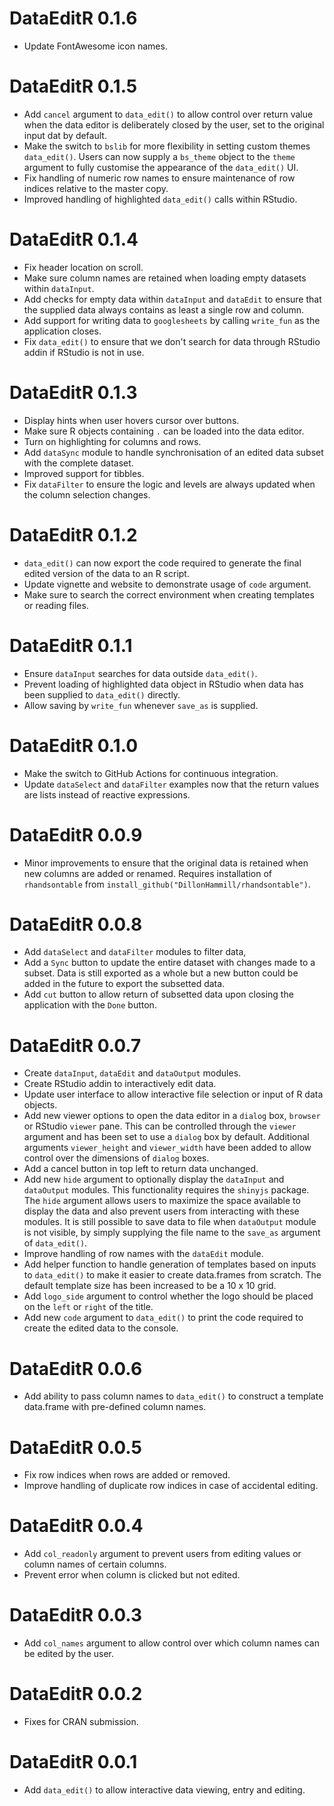 # DataEditR 0.1.6

* Update FontAwesome icon names.

# DataEditR 0.1.5

* Add `cancel` argument to `data_edit()` to allow control over return value when the data editor is deliberately closed by the user, set to the original input dat by default.
* Make the switch to `bslib` for more flexibility in setting custom themes `data_edit()`. Users can now supply a `bs_theme` object to the `theme` argument to fully customise the appearance of the `data_edit()` UI.
* Fix handling of numeric row names to ensure maintenance of row indices relative to the master copy.
* Improved handling of highlighted `data_edit()` calls within RStudio.

# DataEditR 0.1.4

* Fix header location on scroll.
* Make sure column names are retained when loading empty datasets within `dataInput`.
* Add checks for empty data within `dataInput` and `dataEdit` to ensure that the supplied data always contains as least a single row and column.
* Add support for writing data to `googlesheets` by calling `write_fun` as the application closes.
* Fix `data_edit()` to ensure that we don't search for data through RStudio addin if RStudio is not in use. 

# DataEditR 0.1.3

* Display hints when user hovers cursor over buttons.
* Make sure R objects containing `.` can be loaded into the data editor.
* Turn on highlighting for columns and rows.
* Add `dataSync` module to handle synchronisation of an edited data subset with the complete dataset.
* Improved support for tibbles.
* Fix `dataFilter` to ensure the logic and levels are always updated when the column selection changes.

# DataEditR 0.1.2

* `data_edit()` can now export the code required to generate the final edited version of the data to an R script.
* Update vignette and website to demonstrate usage of `code` argument.
* Make sure to search the correct environment when creating templates or reading files.

# DataEditR 0.1.1

* Ensure `dataInput` searches for data outside `data_edit()`.
* Prevent loading of highlighted data object in RStudio when data has been supplied to `data_edit()` directly.
* Allow saving by `write_fun` whenever `save_as` is supplied.

# DataEditR 0.1.0

* Make the switch to GitHub Actions for continuous integration.
* Update `dataSelect` and `dataFilter` examples now that the return values are lists instead of reactive expressions.

# DataEditR 0.0.9

* Minor improvements to ensure that the original data is retained when new columns are added or renamed. Requires installation of `rhandsontable` from `install_github("DillonHammill/rhandsontable")`.

# DataEditR 0.0.8

* Add `dataSelect` and `dataFilter` modules to filter data,
* Add a `Sync` button to update the entire dataset with changes made to a subset. Data is still exported as a whole but a new button could be added in the future to export the subsetted data.
* Add `cut` button to allow return of subsetted data upon closing the application with the `Done` button.

# DataEditR 0.0.7

* Create `dataInput`, `dataEdit` and `dataOutput` modules.
* Create RStudio addin to interactively edit data.
* Update user interface to allow interactive file selection or input of R data objects.
* Add new viewer options to open the data editor in a `dialog` box, `browser` or RStudio `viewer` pane. This can be controlled through the `viewer` argument and has been set to use a `dialog` box by default. Additional arguments `viewer_height` and `viewer_width` have been added to allow control over the dimensions of `dialog` boxes.
* Add a cancel button in top left to return data unchanged.
* Add new `hide` argument to optionally display the `dataInput` and `dataOutput` modules. This functionality requires the `shinyjs` package. The `hide` argument allows users to maximize the space available to display the data and also prevent users from interacting with these modules. It is still possible to save data to file when `dataOutput` module is not visible, by simply supplying the file name to the `save_as` argument of `data_edit()`.
* Improve handling of row names with the `dataEdit` module.
* Add helper function to handle generation of templates based on inputs to `data_edit()` to make it easier to create data.frames from scratch. The default template size has been increased to be a 10 x 10 grid.
* Add `logo_side` argument to control whether the logo should be placed on the `left` or `right` of the title.
* Add new `code` argument to `data_edit()` to print the code required to create the edited data to the console.

# DataEditR 0.0.6

* Add ability to pass column names to `data_edit()` to construct a template data.frame with pre-defined column names.

# DataEditR 0.0.5

* Fix row indices when rows are added or removed.
* Improve handling of duplicate row indices in case of accidental editing.

# DataEditR 0.0.4

* Add `col_readonly` argument to prevent users from editing values or column names of certain columns.
* Prevent error when column is clicked but not edited.

# DataEditR 0.0.3

* Add `col_names` argument to allow control over which column names can be edited by the user.

# DataEditR 0.0.2

* Fixes for CRAN submission.

# DataEditR 0.0.1

* Add `data_edit()` to allow interactive data viewing, entry and editing.
